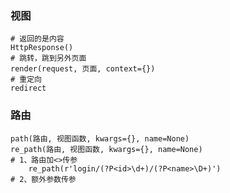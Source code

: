 ### 视图
    
    # 返回的是内容
    HttpResponse()
    # 跳转，跳到另外页面
    render(request, 页面, context={})
    # 重定向
    redirect
    
### 路由
    
    path(路由, 视图函数, kwargs={}, name=None)
    re_path(路由, 视图函数, kwargs={}, name=None)
    # 1、路由加<>传参
        re_path(r'login/(?P<id>\d+)/(?P<name>\D+)')
    # 2、额外参数传参